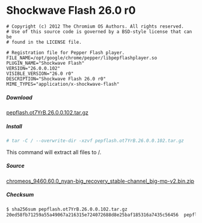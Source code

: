 Shockwave Flash 26.0 r0
=======================

``` pepper-flash.info
# Copyright (c) 2012 The Chromium OS Authors. All rights reserved.
# Use of this source code is governed by a BSD-style license that can be
# found in the LICENSE file.

# Registration file for Pepper Flash player.
FILE_NAME=/opt/google/chrome/pepper/libpepflashplayer.so
PLUGIN_NAME="Shockwave Flash"
VERSION="26.0.0.102"
VISIBLE_VERSION="26.0 r0"
DESCRIPTION="Shockwave Flash 26.0 r0"
MIME_TYPES="application/x-shockwave-flash"
```

##### Download
[pepflash.ot7YrB.26.0.0.102.tar.gz](pepflash.ot7YrB.26.0.0.102.tar.gz)

##### Install
``` sh
# tar -C / --overwrite-dir -xzvf pepflash.ot7YrB.26.0.0.102.tar.gz
```

This command will extract all files to /.

##### Source
[chromeos_9460.60.0_nyan-big_recovery_stable-channel_big-mp-v2.bin.zip](https://dl.google.com/dl/edgedl/chromeos/recovery/chromeos_9460.60.0_nyan-big_recovery_stable-channel_big-mp-v2.bin.zip)

##### Checksum
``` sh
$ sha256sum pepflash.ot7YrB.26.0.0.102.tar.gz
20ed58fb71259a55a49067a216315e724072688d8e25baf185316a7435c56456  pepflash.ot7YrB.26.0.0.102.tar.gz
```

